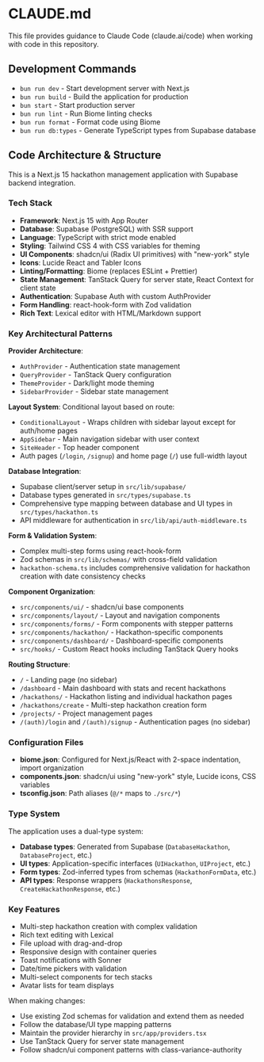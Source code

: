 # CLAUDE.md

This file provides guidance to Claude Code (claude.ai/code) when working with code in this repository.

## Development Commands

- `bun run dev` - Start development server with Next.js
- `bun run build` - Build the application for production
- `bun start` - Start production server
- `bun run lint` - Run Biome linting checks
- `bun run format` - Format code using Biome
- `bun run db:types` - Generate TypeScript types from Supabase database

## Code Architecture & Structure

This is a Next.js 15 hackathon management application with Supabase backend integration.

### Tech Stack
- **Framework**: Next.js 15 with App Router
- **Database**: Supabase (PostgreSQL) with SSR support
- **Language**: TypeScript with strict mode enabled
- **Styling**: Tailwind CSS 4 with CSS variables for theming
- **UI Components**: shadcn/ui (Radix UI primitives) with "new-york" style
- **Icons**: Lucide React and Tabler Icons
- **Linting/Formatting**: Biome (replaces ESLint + Prettier)
- **State Management**: TanStack Query for server state, React Context for client state
- **Authentication**: Supabase Auth with custom AuthProvider
- **Form Handling**: react-hook-form with Zod validation
- **Rich Text**: Lexical editor with HTML/Markdown support

### Key Architectural Patterns

**Provider Architecture**: 
- `AuthProvider` - Authentication state management
- `QueryProvider` - TanStack Query configuration
- `ThemeProvider` - Dark/light mode theming
- `SidebarProvider` - Sidebar state management

**Layout System**: Conditional layout based on route:
- `ConditionalLayout` - Wraps children with sidebar layout except for auth/home pages
- `AppSidebar` - Main navigation sidebar with user context
- `SiteHeader` - Top header component
- Auth pages (`/login`, `/signup`) and home page (`/`) use full-width layout

**Database Integration**:
- Supabase client/server setup in `src/lib/supabase/`
- Database types generated in `src/types/supabase.ts`
- Comprehensive type mapping between database and UI types in `src/types/hackathon.ts`
- API middleware for authentication in `src/lib/api/auth-middleware.ts`

**Form & Validation System**:
- Complex multi-step forms using react-hook-form
- Zod schemas in `src/lib/schemas/` with cross-field validation
- `hackathon-schema.ts` includes comprehensive validation for hackathon creation with date consistency checks

**Component Organization**:
- `src/components/ui/` - shadcn/ui base components
- `src/components/layout/` - Layout and navigation components
- `src/components/forms/` - Form components with stepper patterns
- `src/components/hackathon/` - Hackathon-specific components
- `src/components/dashboard/` - Dashboard-specific components
- `src/hooks/` - Custom React hooks including TanStack Query hooks

**Routing Structure**:
- `/` - Landing page (no sidebar)
- `/dashboard` - Main dashboard with stats and recent hackathons
- `/hackathons/` - Hackathon listing and individual hackathon pages
- `/hackathons/create` - Multi-step hackathon creation form
- `/projects/` - Project management pages
- `/(auth)/login` and `/(auth)/signup` - Authentication pages (no sidebar)

### Configuration Files

- **biome.json**: Configured for Next.js/React with 2-space indentation, import organization
- **components.json**: shadcn/ui using "new-york" style, Lucide icons, CSS variables
- **tsconfig.json**: Path aliases (`@/*` maps to `./src/*`)

### Type System

The application uses a dual-type system:
- **Database types**: Generated from Supabase (`DatabaseHackathon`, `DatabaseProject`, etc.)
- **UI types**: Application-specific interfaces (`UIHackathon`, `UIProject`, etc.)
- **Form types**: Zod-inferred types from schemas (`HackathonFormData`, etc.)
- **API types**: Response wrappers (`HackathonsResponse`, `CreateHackathonResponse`, etc.)

### Key Features

- Multi-step hackathon creation with complex validation
- Rich text editing with Lexical
- File upload with drag-and-drop
- Responsive design with container queries
- Toast notifications with Sonner
- Date/time pickers with validation
- Multi-select components for tech stacks
- Avatar lists for team displays

When making changes:
- Use existing Zod schemas for validation and extend them as needed
- Follow the database/UI type mapping patterns
- Maintain the provider hierarchy in `src/app/providers.tsx`
- Use TanStack Query for server state management
- Follow shadcn/ui component patterns with class-variance-authority